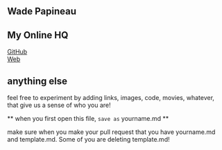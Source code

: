 ## Wade Papineau
 

## My Online HQ
[GitHub](https://github.com/wadepapineau)  
[Web](http://wbphistory.com)

## anything else

feel free to experiment by adding links, images, code, movies, whatever, that give us a sense of who you are!

** when you first open this file, `save as` yourname.md **

make sure when you make your pull request that you have yourname.md and template.md. Some of you are deleting template.md!
